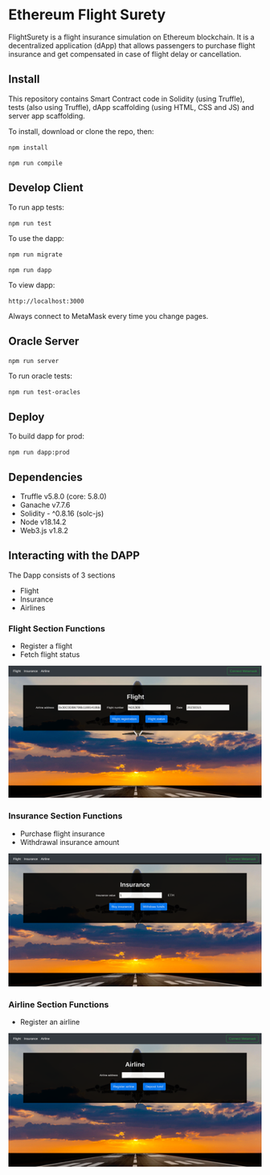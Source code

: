# Ethereum Flight Surety

FlightSurety is a flight insurance simulation on Ethereum blockchain. It is a decentralized application (dApp) that allows passengers to purchase flight insurance and get compensated in case of flight delay or cancellation.

## Install

This repository contains Smart Contract code in Solidity (using Truffle), tests (also using Truffle), dApp scaffolding (using HTML, CSS and JS) and server app scaffolding.

To install, download or clone the repo, then:

`npm install`

`npm run compile`

## Develop Client

To run app tests:

`npm run test`

To use the dapp:

`npm run migrate`

`npm run dapp`

To view dapp:

`http://localhost:3000`

Always connect to MetaMask every time you change pages.

## Oracle Server

`npm run server`

To run oracle tests:

`npm run test-oracles`

## Deploy

To build dapp for prod:

`npm run dapp:prod`

## Dependencies

- Truffle v5.8.0 (core: 5.8.0)
- Ganache v7.7.6
- Solidity - ^0.8.16 (solc-js)
- Node v18.14.2
- Web3.js v1.8.2

## Interacting with the DAPP

The Dapp consists of 3 sections

- Flight
- Insurance
- Airlines

### Flight Section Functions

- Register a flight
- Fetch flight status

![Flight section](./docs/flight.png)

### Insurance Section Functions

- Purchase flight insurance
- Withdrawal insurance amount

![Insurance section](./docs/insurance.png)

### Airline Section Functions

- Register an airline

![Airline section](./docs/airline.png)

